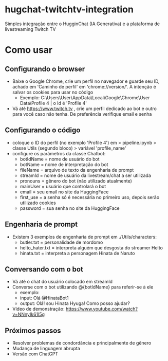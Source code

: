 # hugchat-twitchtv-integration

Simples integração entre o HugginChat (IA Generativa) e a plataforma de livestreaming Twitch TV

# Como usar
## Configurando o browser
- Baixe o Google Chrome, crie um perfil no navegador e guarde seu ID, achado em 'Caminho de perfil' em 'chrome://version/'. A intenção é salvar os cookies para usar no código
  - Exemplo: C:\Users\User\AppData\Local\Google\Chrome\User Data\Profile 4 | o Id é 'Profile 4'
- Vá até https://www.twitch.tv , crie um perfil dedicado ao bot e outro para você caso não tenha. De preferência verifique email e senha

## Configurando o código
- coloque o ID do perfil (no exemplo 'Profile 4') em > pipeline.ipynb > classe Utils (segundo bloco) > variável 'profile_name'
- configure os parâmetros da classe Chatbot:
  - botIdName = nome de usuário do bot
  - botName = nome de interpretação do bot
  - fileName = arquivo de texto da engenharia de prompt
  - streamId = nome de usuário da livestream/chat a ser utilizada
  - pronouns = gênero do bot (não utilizado atualmente)
  - mainUser = usuário que controlará o bot
  - email = seu email no site da HuggingFace
  - first_use = a senha só é necessária no primeiro uso, depois serão utilizado cookies
  - password = sua senha no site da HuggingFace
 
## Engenharia de prompt
- Existem 3 exemplos de engenharia de prompt em ./Utils/characters:
  - butler.txt = personalidade de mordomo
  - helto_hater.txt = interpreta alguém que desgosta do streamer Helto
  - hinata.txt = interpreta a personagem Hinata de Naruto
 
## Conversando com o bot
- Vá até o chat do usuário colocado em streamId
- Converse com o bot utilizando @{botIdName} para referir-se à ele
  - exemplo:
  - input: Olá @HinataBot1
  - output: Olá! sou Hinata Hyuga! Como posso ajudar?
- Vídeo de demonstração: https://www.youtube.com/watch?v=NNnyIk61I5g

## Próximos passos
- Resolver problemas de condordância e principalmente de gênero
- Mudança de linguagem abrupta
- Versão com ChatGPT
